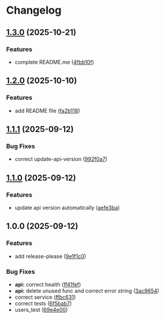 # Changelog

## [1.3.0](https://github.com/n-korel/social-api/compare/v1.2.0...v1.3.0) (2025-10-21)


### Features

* complete README.me ([4fbb10f](https://github.com/n-korel/social-api/commit/4fbb10f8c8ba462f5ec0ead8b58173f44b7715aa))

## [1.2.0](https://github.com/n-korel/social-api/compare/v1.1.1...v1.2.0) (2025-10-10)


### Features

* add README file ([fa2b118](https://github.com/n-korel/social-api/commit/fa2b11867b6e31f4dc79cd3c5ff1cbffdf4cad88))

## [1.1.1](https://github.com/n-korel/social-api/compare/v1.1.0...v1.1.1) (2025-09-12)


### Bug Fixes

* correct update-api-version ([992f0a7](https://github.com/n-korel/social-api/commit/992f0a7187e5effd871a0dadbf4c1f2b1504cfc7))

## [1.1.0](https://github.com/n-korel/social-api/compare/v1.0.0...v1.1.0) (2025-09-12)


### Features

* update api version automatically ([aefe3ba](https://github.com/n-korel/social-api/commit/aefe3ba499df32d7348a7940d77695373827cf8e))

## 1.0.0 (2025-09-12)


### Features

* add release-please ([9e1f1c0](https://github.com/n-korel/social-api/commit/9e1f1c07bad732bdbf2ceec4f77c99d55a5a26ce))


### Bug Fixes

* **api:** correct health ([ff41fef](https://github.com/n-korel/social-api/commit/ff41fef5da7263d1b8613f7d6bcf9726306a2864))
* **api:** delete unused func and correct error string ([3ac9654](https://github.com/n-korel/social-api/commit/3ac965447bb1c0e0571596815ebd84cfd775b9ad))
* correct service ([ffbc631](https://github.com/n-korel/social-api/commit/ffbc631547e011774a787dc667ffe9cc55d99676))
* correct tests ([6f5bab7](https://github.com/n-korel/social-api/commit/6f5bab706db1a8de499dd9b41f67c7875b1cb0dd))
* users_test ([69e4e00](https://github.com/n-korel/social-api/commit/69e4e00359e81de4a2d1ee2435bd5bcb64bc86b7))
